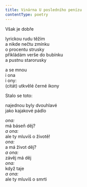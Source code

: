 ```yaml
---
title: Vinárna U posledního penízu
contentType: poetry
---
```


<section>

Však je dobře

</section>

<section>

lyrickou rudu těžím  
a nikde nečtu zmínku  
o procentu strusky  
přikládám verše do bubínku  
a pustnu starorusky

</section>

<section>

a se mnou  
i ona  
i ony\:\
(citát) utkvělé černé ikony

</section>

<section>

Stalo se toto:

</section>

<section>

najednou byly dvouhlavé  
jako kajakové pádlo

</section>

<section>

_ona:_  
má báseň děj?  
_a ona:_  
ale ty mluvíš o životě!  
_ona:_  
a má život děj?  
_a ona:_  
závěj má děj  
_ona:_  
když taje  
_a ona:_  
ale ty mluvíš o smrti

</section>
